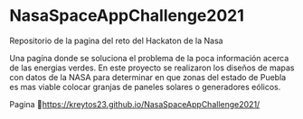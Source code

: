 # NasaSpaceAppChallenge2021
Repositorio de la pagina del reto del Hackaton de la Nasa

Una pagína donde se soluciona el problema de la poca información acerca de las energias verdes. 
En este proyecto se realizaron los diseños de mapas con datos de la NASA para determinar en que
zonas del estado de Puebla es mas viable colocar granjas de paneles solares o generadores eólicos.

Pagina 🚀https://kreytos23.github.io/NasaSpaceAppChallenge2021/
